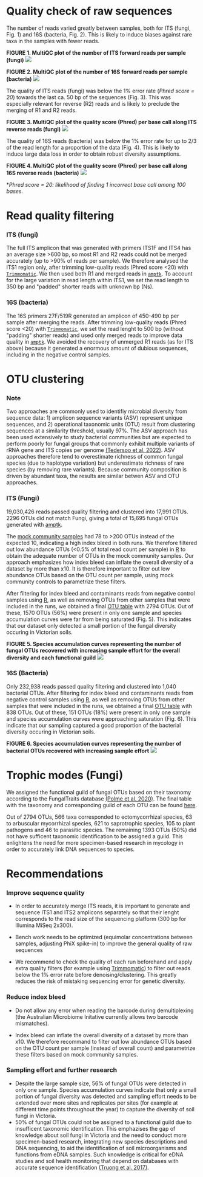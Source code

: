# Quality check of raw sequences

The number of reads varied greatly between samples, both for ITS (fungi, Fig. 1) and 16S (bacteria, Fig. 2). This is likely to induce biases against rare taxa in the samples with fewer reads.

**FIGURE 1. MultiQC plot of the number of ITS forward reads per sample (fungi)**
![](output/ITS/fastqc_report/read_count_R1.png)

**FIGURE 2. MultiQC plot of the number of 16S forward reads per sample (bacteria)**
![](output/16S/fastqc_report/read_count_R1.png)

The quality of ITS reads (fungi) was below the 1% error rate (*Phred score = 20*) towards the last ca. 50 bp of the sequences (Fig. 3). This was especially relevant for reverse (R2) reads and is likely to preclude the merging of R1 and R2 reads.


**FIGURE 3. MultiQC plot of the quality score (Phred) per base call along ITS reverse reads (fungi)**
![](output/ITS/fastqc_report/phred_score_R2.png)

The quality of 16S reads (bacteria) was below the 1% error rate for up to 2/3 of the read length for a proportion of the data (Fig. 4). This is likely to induce large data loss in order to obtain robust diversity assumptions.

**FIGURE 4. MultiQC plot of the quality score (Phred) per base call along 16S reverse reads (bacteria)**
![](output/16S/fastqc_report/phred_score_R2.png)

**Phred score = 20: likelihood of finding 1 incorrect base call among 100 bases.*


# Read quality filtering

### ITS (fungi)

The full ITS amplicon that was generated with primers ITS1F and ITS4 has an average size >600 bp, so most R1 and R2 reads could not be merged accurately (up to >90% of reads per sample). We therefore analysed the ITS1 region only, after trimming low-quality reads (Phred score <20) with [`Trimmomatic`](Royal-Botanic-Gardens-Victoria/VicMicrobiome/tree/main/bin/3_trimming.sh). We then used both R1 and merged reads in [`amptk`](https://github.com/Royal-Botanic-Gardens-Victoria/VicMicrobiome/tree/main/bin/4a_amptk_ITS.sh). To account for the large variation in read length within ITS1, we set the read length to 350 bp and "padded" shorter reads with unknown bp (Ns).

### 16S (bacteria)
The 16S primers 27F/519R generated an amplicon of 450-490 bp per sample after merging the reads. After trimming low-quality reads (Phred score <20) with [`Trimmomatic`](Royal-Botanic-Gardens-Victoria/VicMicrobiome/tree/main/bin/3_trimming.sh), we set the read lenght to 500 bp (without "padding" shorter reads) and used only merged reads to improve data quality in [`amptk`](https://github.com/Royal-Botanic-Gardens-Victoria/VicMicrobiome/tree/main/bin/4b_amptk_16S.sh). We avoided the recovery of unmerged R1 reads (as for ITS above) because it generated a enormous amount of dubious sequences, including in the negative control samples.


# OTU clustering

### Note
Two approaches are commonly used to identifiy microbial diversity from sequence data: 1) amplicon sequence variants (ASV) represent unique sequences, and 2) operational taxonomic units (OTU) result from clustering sequences at a similarity threshold, usually 97%. The ASV approach has been used extensively to study bacterial communities but are expected to perform poorly for fungal groups that commonly exhibit multiple variants of rRNA gene and ITS copies per genome [(Tedersoo et al. 2022)](https://onlinelibrary.wiley.com/doi/10.1111/mec.16460). ASV approaches therefore tend to overestimate richness of common fungal species (due to haplotype variation) but underestimate richness of rare species (by removing rare variants). Because community composition is  driven by abundant taxa, the results are similar betwen ASV and OTU approaches.

### ITS (Fungi)

19,030,426 reads passed quality filtering and clustered into 17,991 OTUs. 2296 OTUs did not match Fungi, giving a total of 15,695 fungal OTUs generated with [amptk](https://github.com/Royal-Botanic-Gardens-Victoria/VicMicrobiome/blob/main/bin/4a_amptk_ITS.sh).

The [mock community samples](https://www.atcc.org/products/msa-1010) had 78 to >200 OTUs instead of the expected 10, indicating a high index bleed in both runs. We therefore filtered out low abundance OTUs (<0.5% of total read count per sample) in [R](https://github.com/Royal-Botanic-Gardens-Victoria/VicMicrobiome/blob/main/bin/R_functions/filter_OTU_per_sample.R) to obtain the adequate number of OTUs in the mock community samples. Our approach emphasizes how index bleed can inflate the overall diversity of a dataset by more than x10. It is therefore important to filter out low abundance OTUs based on the OTU count per sample, using mock community controls to parametrize these filters.

After filtering for index bleed and contaminants reads from negative control samples using [R](https://github.com/Royal-Botanic-Gardens-Victoria/VicMicrobiome/blob/main/bin/5a_filter_otu_table_ITS.R), as well as removing OTUs from other samples that were included in the runs, we obtained a final [OTU table](https://github.com/Royal-Botanic-Gardens-Victoria/VicMicrobiome/blob/main/output/ITS/OTU_table_ITS.csv) with 2794 OTUs. Out of these, 1570 OTUs (56%) were present in only one sample and species accumulation curves were far from being saturated (Fig. 5). This indicates that our dataset only detected a small portion of the fungal diversity occuring in Victorian soils.


**FIGURE 5. Species accumulation curves representing the number of fungal OTUs recovered with increasing sample effort for the overall diversity and each functional guild**
![](output/ITS/R_plots/specaccum.png)

### 16S (Bacteria)

Only 232,938 reads passed quality filtering and clustered into 1,040 bacterial OTUs. After filtering for index bleed and contaminants reads from negative control samples using [R](https://github.com/Royal-Botanic-Gardens-Victoria/VicMicrobiome/blob/main/bin/5b_filter_otu_table_16S.R), as well as removing OTUs from other samples that were included in the runs, we obtained a final [OTU table](https://github.com/Royal-Botanic-Gardens-Victoria/VicMicrobiome/blob/main/output/16S/OTU_table_16S.csv) with 838 OTUs. Out of these, 151 OTUs (18%) were present in only one sample and species accumulation curves were approaching saturation (Fig. 6). This indicate that our sampling captured a good proportion of the bacterial diversity occuring in Victorian soils.

**FIGURE 6. Species accumulation curves representing the number of bacterial OTUs recovered with increasing sample effort**
![](output/16S/R_plots/specaccum.png)


# Trophic modes (Fungi)
We assigned the functional guild of fungal OTUs based on their taxonomy according to the  FungalTraits database [(Polme et al. 2020)](https://link.springer.com/article/10.1007/s13225-020-00466-2). The final table with the taxonomy and corresponding guild of each OTU can be found [here](https://github.com/Royal-Botanic-Gardens-Victoria/VicMicrobiome/blob/main/output/ITS/FungalTraits_table.csv).

Out of 2794 OTUs, 566 taxa corresponded to ectomycorrhizal species, 63 to arbuscular mycorrhizal species, 621 to saprotrophic species, 105 to plant pathogens and 46 to parasitic species. The remaining 1393 OTUs (50%) did not have sufficent taxonomic identification to be assigned a guild. This enlightens the need for more specimen-based research in mycology in order to accurately link DNA sequences to species.


# Recommendations

### Improve sequence quality
- In order to accurately merge ITS reads, it is important to generate and sequence ITS1 and ITS2 amplicons separately so that their lenght corresponds to the read size of the sequencing platform (300 bp for Illumina MiSeq 2x300).

- Bench work needs to be optimized (equimolar concentrations between samples, adjusting PhiX spike-in) to improve the general quality of raw sequences

- We recommend to check the quality of each run beforehand and apply extra quality filters (for example using [Trimmomatic](http://www.usadellab.org/cms/?page=trimmomatic)) to filter out reads below the 1% error rate before denoising/clustering. This greatly reduces the risk of mistaking sequencing error for genetic diversity.  

### Reduce index bleed
- Do not allow any error when reading the barcode during demultiplexing (the Australian Microbiome Initative currently allows two barcode mismatches).

- Index bleed can inflate the overall diversity of a dataset by more than x10. We therefore recommand to filter out low abundance OTUs based on the OTU count per sample (instead of overall count) and parametrize these filters based on mock community samples.

### Sampling effort and further research

- Despite the large sample size, 56% of fungal OTUs were detected in only one sample. Species accumulation curves indicate that only a small portion of fungal diversity was detected and sampling effort needs to be extended over more sites and replicates per sites (for example at different time points throughout the year) to capture the diversity of soil fungi in Victoria.
- 50% of fungal OTUs could not be assigned to a functional guild due to insufficent taxonomic identification. This emphazises the gap of knowledge about soil fungi in Victoria and the need to conduct more specimen-based research, integrating new species descriptions and DNA sequencing, to aid the identification of soil microorganisms and functions from eDNA samples. Such knowledge is critical for eDNA studies and soil health monitoring that depend on databases with accurate sequence identification [(Truong et al. 2017)](https://doi.org/10.1111/nph.14509).
